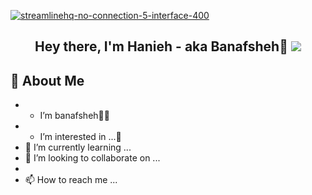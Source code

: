 

<a href="#">![streamlinehq-no-connection-5-interface-400](https://user-images.githubusercontent.com/105555666/195206543-2d427a22-6708-4234-96f0-e76512163038.PNG)</a>
<h2 align="center">Hey there, I'm Hanieh - aka Banafsheh🦖 <img src="https://media.giphy.com/media/hvRJCLFzcasrR4ia7z/giphy.gif"></h2>

## 📖 About Me

- * I’m banafsheh🌻🦖
- * I’m interested in ...👀
- 🌱 I’m currently learning ...
- 💞️ I’m looking to collaborate on ...
- 
- 📫 How to reach me ...

<!---
banfshesadeghi/banfshesadeghi is a ✨ special ✨ repository because its `README.md` (this file) appears on your GitHub profile.
You can click the Preview link to take a look at your changes.
--->
